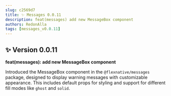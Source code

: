 ```yaml
---
slug: c2569d7
title: ✨ Messages 0.0.11
description: feat(messages) add new MessageBox component
authors: RedonAlla
tags: [messages_v0.0.11]
---
```


## ✨ Version 0.0.11

**feat(messages): add new MessageBox component**

Introduced the MessageBox component in the `@flexnative/messages` package, designed to display warning messages with customizable appearance. This includes default props for styling and support for different fill modes like `ghost` and `solid`.